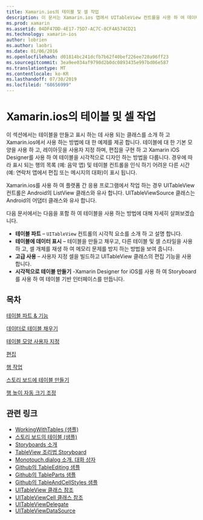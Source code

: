 ```yaml
---
title: Xamarin.ios의 테이블 및 셀 작업
description: 이 문서는 Xamarin.ios 앱에서 UITableView 컨트롤을 사용 하 여 데이터를 표시 하는 방법을 설명 하는 다양 한 가이드에 연결 됩니다.
ms.prod: xamarin
ms.assetid: 04DF47DD-4E17-75D7-AC7C-8CF4A574CD21
ms.technology: xamarin-ios
author: lobrien
ms.author: laobri
ms.date: 01/06/2016
ms.openlocfilehash: d01814bc241dcfb7b62f40bef226ee720a96ff23
ms.sourcegitcommit: 3ea9ee034af9790d2b0dc0893435e997bd06e587
ms.translationtype: MT
ms.contentlocale: ko-KR
ms.lasthandoff: 07/30/2019
ms.locfileid: "68656999"
---
```

# <a name="working-with-tables-and-cells-in-xamarinios"></a>Xamarin.ios의 테이블 및 셀 작업

이 섹션에서는 테이블을 만들고 표시 하는 데 사용 되는 클래스를 소개 하 고 Xamarin.ios에서 사용 하는 방법에 대 한 예제를 제공 합니다. 테이블에 대 한 기본 모양을 사용 하 고, 레이아웃을 사용자 지정 하며, 편집을 구현 하 고 Xamarin iOS Designer를 사용 하 여 테이블을 시각적으로 디자인 하는 방법을 다룹니다. 경우에 따라 표시 되는 행의 목록 (예: 음악 앱) 및 테이블 컨트롤을 인식 하기 어려운 다른 시간 (예: 연락처 앱에서 편집 또는 메시지의 대화)이 표시 됩니다.

Xamarin.ios를 사용 하 여 플랫폼 간 응용 프로그램에서 작업 하는 경우 UITableView 컨트롤은 Android의 ListView 클래스와 유사 합니다. UITableViewSource 클래스는 Android의 어댑터 클래스와 유사 합니다.

다음 문서에서는 다음을 포함 하 여 테이블을 사용 하는 방법에 대해 자세히 살펴보겠습니다.

-   **테이블 파트** – `UITableView` 컨트롤의 시각적 요소를 소개 하 고 설명 합니다. 
-   **테이블에 데이터 표시** – 테이블을 만들고 채우고, 다른 테이블 및 셀 스타일을 사용 하 고, 셀 개체를 재생 하 여 메모리 문제를 방지 하는 방법을 보여 줍니다. 
-   **고급 사용** – 사용자 지정 셀을 빌드하고 UITableView 클래스의 편집 기능을 사용 합니다. 
-   **시각적으로 테이블 만들기** -Xamarin Designer for iOS를 사용 하 여 Storyboard를 사용 하 여 테이블 기반 인터페이스를 만듭니다. 

## <a name="contents"></a>목차

 [테이블 파트 &amp; 기능](~/ios/user-interface/controls/tables/table-parts-and-functionality.md)

 [데이터로 테이블 채우기](~/ios/user-interface/controls/tables/populating-a-table-with-data.md)

 [테이블 모양 사용자 지정](~/ios/user-interface/controls/tables/customizing-table-appearance.md)

 [편집](~/ios/user-interface/controls/tables/editing.md)
 
 [행 작업](~/ios/user-interface/controls/tables/row-action.md)

 [스토리 보드에 테이블 만들기](~/ios/user-interface/controls/tables/creating-tables-in-a-storyboard.md)
 
 [행 높이 자동 크기 조정](~/ios/user-interface/controls/tables/autosizing-row-height.md)

## <a name="related-links"></a>관련 링크

- [WorkingWithTables (샘플)](https://docs.microsoft.com/samples/xamarin/ios-samples/workingwithtables)
- [스토리 보드의 테이블 (샘플)](https://docs.microsoft.com/samples/xamarin/ios-samples/storyboardtable)
- [Storyboards 소개](~/ios/user-interface/storyboards/index.md)
- [TableView 조리법 Storyboard](https://github.com/xamarin/recipes/tree/master/Recipes/ios/general/storyboard/storyboard_a_tableview)
- [Monotouch.dialog 소개. 대화 상자](~/ios/user-interface/monotouch.dialog/index.md)
- [Github의 TableEditing 샘플](https://github.com/xamarin/monotouch-samples/tree/master/TableEditing)
- [Github의 TableParts 샘플](https://github.com/xamarin/monotouch-samples/tree/master/TableParts)
- [Github의 TableAndCellStyles 샘플](https://github.com/xamarin/mobile-samples/tree/master/TablesLists)
- [UITableView 클래스 참조](https://developer.apple.com/library/ios/documentation/UIKit/Reference/UITableView_Class/)
- [UITableViewCell 클래스 참조](https://developer.apple.com/library/ios/documentation/UIKit/Reference/UITableViewCell_Class/)
- [UITableViewDelegate](https://developer.apple.com/library/ios/documentation/UIKit/Reference/UITableViewDelegate_Protocol/)
- [UITableViewDataSource](https://developer.apple.com/library/ios/documentation/UIKit/Reference/UITableViewDataSource_Protocol/)
